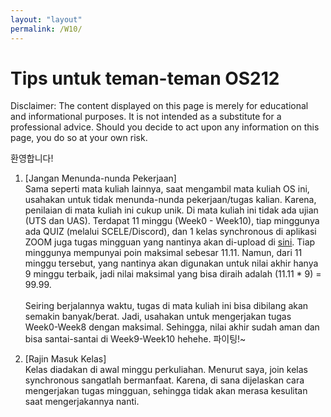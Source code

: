 ```yaml
---
layout: "layout"
permalink: /W10/
---
```


# Tips untuk teman-teman OS212

Disclaimer: The content displayed on this page is merely for educational and informational purposes. It is not intended as a substitute for a professional advice. Should you decide to act upon any information on this page, you do so at your own risk.

환영합니다!


1. [Jangan Menunda-nunda Pekerjaan]<br>
Sama seperti mata kuliah lainnya, saat mengambil mata kuliah OS ini, usahakan untuk tidak menunda-nunda pekerjaan/tugas kalian. Karena, penilaian di mata kuliah ini cukup unik. Di mata kuliah ini tidak ada ujian (UTS dan UAS). Terdapat 11 minggu (Week0 - Week10), tiap minggunya ada QUIZ (melalui SCELE/Discord), dan 1 kelas synchronous di aplikasi ZOOM juga tugas mingguan yang nantinya akan di-upload di <u><a href="https://osp4diss.vlsm.org/" target="_blank">sini</a></u>. Tiap minggunya mempunyai poin maksimal sebesar 11.11. Namun, dari 11 minggu tersebut, yang nantinya akan digunakan untuk nilai akhir hanya 9 minggu terbaik, jadi nilai maksimal yang bisa diraih adalah (11.11 * 9) = 99.99. <br><br>
Seiring berjalannya waktu, tugas di mata kuliah ini bisa dibilang akan semakin banyak/berat. Jadi, usahakan untuk mengerjakan tugas Week0-Week8 dengan maksimal. Sehingga, nilai akhir sudah aman dan bisa santai-santai di Week9-Week10 hehehe. 파이팅!~

2. [Rajin Masuk Kelas]<br>
Kelas diadakan di awal minggu perkuliahan. Menurut saya, join kelas synchronous sangatlah bermanfaat. Karena, di sana dijelaskan cara mengerjakan tugas mingguan, sehingga tidak akan merasa kesulitan saat mengerjakannya nanti.